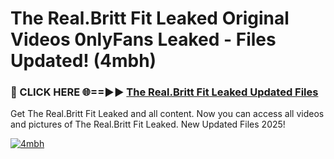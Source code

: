 # The Real.Britt Fit Leaked Original Videos 0nlyFans Leaked - Files Updated! (4mbh)

<h3>🔴 CLICK HERE 🌐==►► <a href="https://tinyurl.com/2jnfzry5" rel="nofollow">The Real.Britt Fit Leaked Updated Files</a></h3>

Get The Real.Britt Fit Leaked and all content. Now you can access all videos and pictures of The Real.Britt Fit Leaked. New Updated Files 2025!

[![4mbh](https://i.imgur.com/GyGTBgg.gif)](https://tinyurl.com/2jnfzry5)
